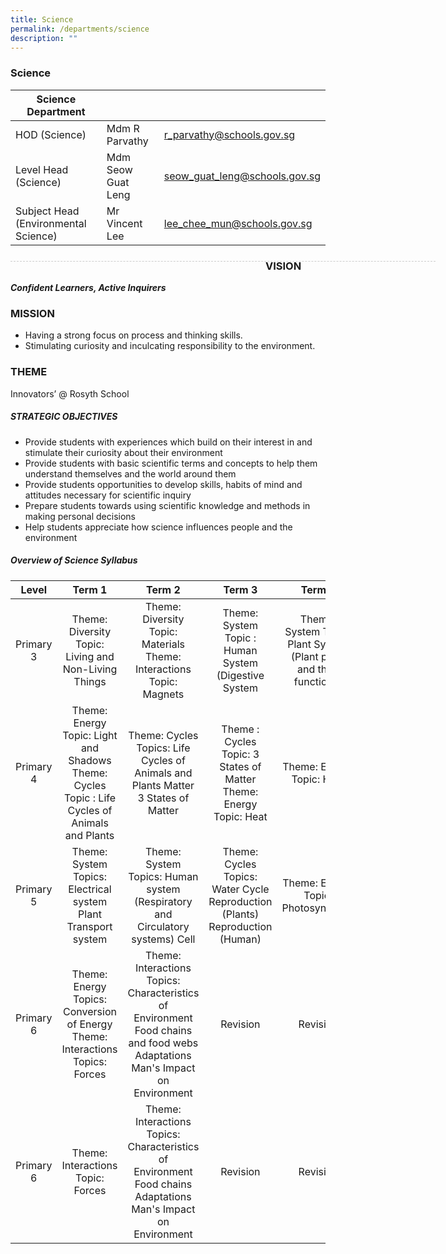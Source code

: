 ```yaml
---
title: Science
permalink: /departments/science
description: ""
---
```

### Science

| Science Department |  | |
| -------- | -------- | -------- |
| HOD (Science) | Mdm R Parvathy | r_parvathy@schools.gov.sg |
| Level Head (Science) | Mdm Seow Guat Leng | seow_guat_leng@schools.gov.sg | 
| Subject Head (Environmental Science) | Mr Vincent Lee | lee_chee_mun@schools.gov.sg | 

<div style="line-height: 19.6px; width: 408px; float: left;"><div style="margin-top: 8px; margin-bottom: 8px; line-height: 19.6px; width: 680px; border-bottom: 1px dashed rgb(204, 204, 204); height: 1px; clear: both;"></div></div>

### VISION
***Confident Learners, Active Inquirers***

### MISSION
* Having a strong focus on process and thinking skills.
* Stimulating curiosity and inculcating responsibility to the environment.

### THEME

Innovators’ @ Rosyth School

##### STRATEGIC OBJECTIVES
* Provide students with experiences which build on their interest in and stimulate their curiosity about their environment
* Provide students with basic scientific terms and concepts to help them understand themselves and the world around them
* Provide students opportunities to develop skills, habits of mind and attitudes necessary for scientific inquiry
* Prepare students towards using scientific knowledge and methods in making personal decisions
* Help students appreciate how science influences people and the environment

##### Overview of Science Syllabus

| Level  | Term 1  | Term 2  | Term 3  | Term 4  |
|:---:|:---:|:---:|:---:|:---:|
| Primary 3  | Theme: Diversity   Topic: Living and Non-Living Things  | Theme: Diversity   Topic: Materials   Theme: Interactions   Topic: Magnets  | Theme: System     Topic : Human  System (Digestive System  | Theme: System     Topic: Plant System (Plant parts and their functions)  |
| Primary 4  | Theme: Energy      Topic: Light and Shadows   Theme: Cycles   Topic : Life Cycles of Animals and Plants  | Theme: Cycles   Topics:     Life Cycles of Animals and Plants      Matter     3 States of Matter      | Theme : Cycles    Topic: 3 States of Matter   Theme: Energy   Topic: Heat  | Theme: Energy    Topic: Heat  |
| Primary 5  | Theme: System   Topics:    Electrical system    Plant Transport system    | Theme: System   Topics:    Human system (Respiratory and Circulatory systems)    Cell    | Theme: Cycles   Topics:    Water Cycle    Reproduction (Plants)    Reproduction (Human)    | Theme: Energy   Topic: Photosynthesis  |
| Primary 6  | Theme: Energy   Topics: Conversion of Energy   Theme: Interactions   Topics: Forces  | Theme: Interactions   Topics:    Characteristics of Environment    Food chains and food webs    Adaptations     Man's Impact on Environment    | Revision  | Revision  |
| Primary 6  | Theme: Interactions  Topic: Forces  |  Theme: Interactions  Topics:     Characteristics of Environment    Food chains    Adaptations    Man's Impact on Environment    |  Revision  |  Revision  |

